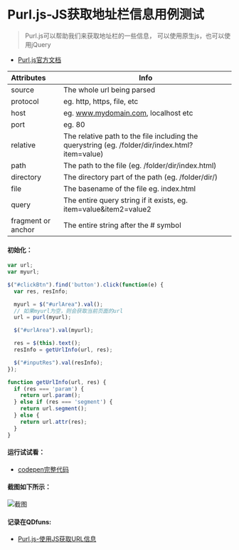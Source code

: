 # Purl.js-JS获取地址栏信息用例测试

> Purl.js可以帮助我们来获取地址栏的一些信息， 可以使用原生js，也可以使用jQuery

* [Purl.js官方文档](https://www.bootcdn.cn/purl/readme/)

|Attributes	|Info|
|:----|------|
|source |	The whole url being parsed|
|protocol	| eg. http, https, file, etc|
|host	| eg. www.mydomain.com, localhost etc|
|port	| eg. 80|
|relative	| The relative path to the file including the querystring (eg. /folder/dir/index.html?item=value)|
|path	| The path to the file (eg. /folder/dir/index.html)|
|directory |	The directory part of the path (eg. /folder/dir/)|
|file	| The basename of the file eg. index.html|
|query |	The entire query string if it exists, eg. item=value&item2=value2|
|fragment or anchor	| The entire string after the # symbol|

#### 初始化：
```javascript
var url;
var myurl;

$("#clickBtn").find('button').click(function(e) {
  var res, resInfo;

  myurl = $("#urlArea").val();
  // 如果myurl为空，则会获取当前页面的url
  url = purl(myurl);

  $("#urlArea").val(myurl);

  res = $(this).text();
  resInfo = getUrlInfo(url, res);

  $("#inputRes").val(resInfo);
});

function getUrlInfo(url, res) {
  if (res === 'param') {
    return url.param();
  } else if (res === 'segment') {
    return url.segment();
  } else {
    return url.attr(res);
  }
}
```
#### 运行试试看：
* [codepen完整代码](https://codepen.io/istaotao/pen/EeJoKP) 

#### 截图如下所示：
![截图](https://cdn.files.qdfuns.com/article/content/picture/201807/20/221014v16gkkkdks3eegac.png)

#### 记录在QDfuns:
* [Purl.js-使用JS获取URL信息](https://www.qdfuns.com/article/32286/0a69e234cca1cab2f2005425338623a8.html)